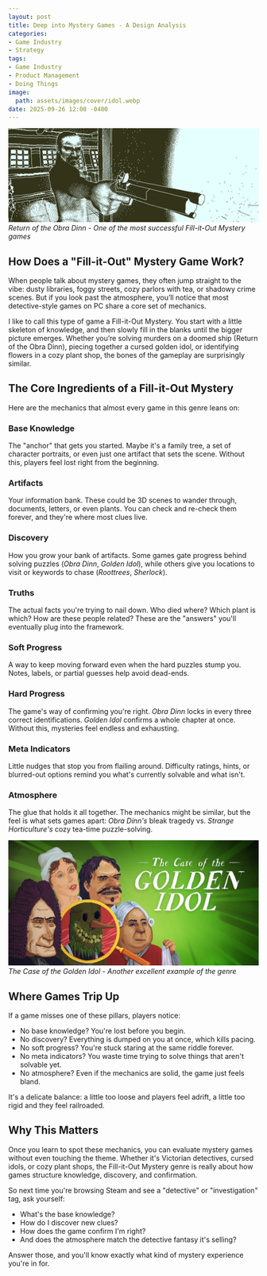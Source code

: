 ```yaml
---
layout: post
title: Deep into Mystery Games - A Design Analysis
categories:
- Game Industry
- Strategy
tags:
- Game Industry
- Product Management
- Doing Things
image:
  path: assets/images/cover/idol.webp
date: 2025-09-26 12:00 -0400
---
```


![Return of the Obra Dinn](assets/images/article/obradin.jpg)
*Return of the Obra Dinn - One of the most successful Fill-it-Out Mystery games*

## How Does a "Fill-it-Out" Mystery Game Work?

When people talk about mystery games, they often jump straight to the vibe: dusty libraries, foggy streets, cozy parlors with tea, or shadowy crime scenes. But if you look past the atmosphere, you’ll notice that most detective-style games on PC share a core set of mechanics.

I like to call this type of game a Fill-it-Out Mystery. You start with a little skeleton of knowledge, and then slowly fill in the blanks until the bigger picture emerges. Whether you’re solving murders on a doomed ship (Return of the Obra Dinn), piecing together a cursed golden idol, or identifying flowers in a cozy plant shop, the bones of the gameplay are surprisingly similar.

## The Core Ingredients of a Fill-it-Out Mystery

Here are the mechanics that almost every game in this genre leans on:

### Base Knowledge
The "anchor" that gets you started. Maybe it's a family tree, a set of character portraits, or even just one artifact that sets the scene. Without this, players feel lost right from the beginning.

### Artifacts
Your information bank. These could be 3D scenes to wander through, documents, letters, or even plants. You can check and re-check them forever, and they're where most clues live.

### Discovery
How you grow your bank of artifacts. Some games gate progress behind solving puzzles (*Obra Dinn*, *Golden Idol*), while others give you locations to visit or keywords to chase (*Roottrees*, *Sherlock*).

### Truths
The actual facts you're trying to nail down. Who died where? Which plant is which? How are these people related? These are the "answers" you'll eventually plug into the framework.

### Soft Progress
A way to keep moving forward even when the hard puzzles stump you. Notes, labels, or partial guesses help avoid dead-ends.

### Hard Progress
The game's way of confirming you're right. *Obra Dinn* locks in every three correct identifications. *Golden Idol* confirms a whole chapter at once. Without this, mysteries feel endless and exhausting.

### Meta Indicators
Little nudges that stop you from flailing around. Difficulty ratings, hints, or blurred-out options remind you what's currently solvable and what isn't.

### Atmosphere
The glue that holds it all together. The mechanics might be similar, but the feel is what sets games apart: *Obra Dinn's* bleak tragedy vs. *Strange Horticulture's* cozy tea-time puzzle-solving.

![The Case of the Golden Idol](assets/images/cover/idol.webp)
*The Case of the Golden Idol - Another excellent example of the genre*

## Where Games Trip Up

If a game misses one of these pillars, players notice:

- No base knowledge? You're lost before you begin.
- No discovery? Everything is dumped on you at once, which kills pacing.
- No soft progress? You're stuck staring at the same riddle forever.
- No meta indicators? You waste time trying to solve things that aren't solvable yet.
- No atmosphere? Even if the mechanics are solid, the game just feels bland.

It's a delicate balance: a little too loose and players feel adrift, a little too rigid and they feel railroaded.

## Why This Matters

Once you learn to spot these mechanics, you can evaluate mystery games without even touching the theme. Whether it's Victorian detectives, cursed idols, or cozy plant shops, the Fill-it-Out Mystery genre is really about how games structure knowledge, discovery, and confirmation.

So next time you're browsing Steam and see a "detective" or "investigation" tag, ask yourself:

- What's the base knowledge?
- How do I discover new clues?
- How does the game confirm I'm right?
- And does the atmosphere match the detective fantasy it's selling?

Answer those, and you'll know exactly what kind of mystery experience you're in for.
